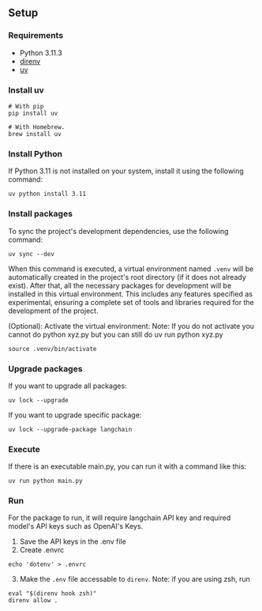 ## Setup

### Requirements

- Python 3.11.3
- [direnv](https://github.com/direnv/direnv)
- [uv](https://github.com/astral-sh/uv)

### Install uv

```
# With pip
pip install uv

# With Homebrew.
brew install uv
```

### Install Python

If Python 3.11 is not installed on your system, install it using the following command:

```
uv python install 3.11
```

### Install packages

To sync the project's development dependencies, use the following command:

```
uv sync --dev
```

When this command is executed, a virtual environment named `.venv` will be automatically created in the project's root directory (if it does not already exist). After that, all the necessary packages for development will be installed in this virtual environment. This includes any features specified as experimental, ensuring a complete set of tools and libraries required for the development of the project.

(Optional): Activate the virtual environment:
Note: If you do not activate you cannot do python xyz.py but you can still do uv run python xyz.py

```
source .venv/bin/activate
```

### Upgrade packages

If you want to upgrade all packages:

```
uv lock --upgrade
```

If you want to upgrade specific package:

```
uv lock --upgrade-package langchain
```

### Execute

If there is an executable main.py, you can run it with a command like this:

```
uv run python main.py
```

### Run

For the package to run, it will require langchain API key and required model's API keys such as OpenAI's Keys.

1. Save the API keys in the .env file
2. Create .envrc

```
echo 'dotenv' > .envrc
```

3. Make the `.env` file accessable to `direnv`. Note: if you are using zsh, run

```
eval "$(direnv hook zsh)"
direnv allow .
```
